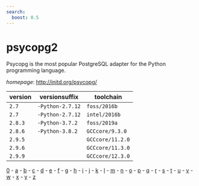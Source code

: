 ```yaml
---
search:
  boost: 0.5
---
```

# psycopg2

Psycopg is the most popular PostgreSQL adapter for the Python programming language.

*homepage*: <http://initd.org/psycopg/>

version | versionsuffix | toolchain
--------|---------------|----------
``2.7`` | ``-Python-2.7.12`` | ``foss/2016b``
``2.7`` | ``-Python-2.7.12`` | ``intel/2016b``
``2.8.3`` | ``-Python-3.7.2`` | ``foss/2019a``
``2.8.6`` | ``-Python-3.8.2`` | ``GCCcore/9.3.0``
``2.9.5`` |  | ``GCCcore/11.2.0``
``2.9.6`` |  | ``GCCcore/11.3.0``
``2.9.9`` |  | ``GCCcore/12.3.0``

[0](../0/index.md) - [a](../a/index.md) - [b](../b/index.md) - [c](../c/index.md) - [d](../d/index.md) - [e](../e/index.md) - [f](../f/index.md) - [g](../g/index.md) - [h](../h/index.md) - [i](../i/index.md) - [j](../j/index.md) - [k](../k/index.md) - [l](../l/index.md) - [m](../m/index.md) - [n](../n/index.md) - [o](../o/index.md) - [p](../p/index.md) - [q](../q/index.md) - [r](../r/index.md) - [s](../s/index.md) - [t](../t/index.md) - [u](../u/index.md) - [v](../v/index.md) - [w](../w/index.md) - [x](../x/index.md) - [y](../y/index.md) - [z](../z/index.md)

